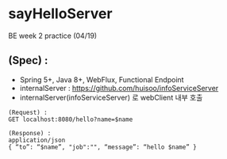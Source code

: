# sayHelloServer
BE week 2 practice (04/19)


## (Spec) :
- Spring 5+, Java 8+, WebFlux, Functional Endpoint
- internalServer : https://github.com/huisoo/infoServiceServer
- internalServer(infoServiceServer) 로 webClient 내부 호출

```
(Request) :
GET localhost:8080/hello?name=$name
```

```
(Response) :
application/json
{ “to”: “$name”, "job":"", “message”: “hello $name” }
```
